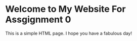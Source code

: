 </head>
<body>
    <h1>Welcome to My Website For Assgignment 0</h1>
    <p>This is a simple HTML page. I hope you have a fabulous day!</p>
</body>
</html>

